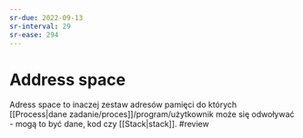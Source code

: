 ```yaml
---
sr-due: 2022-09-13
sr-interval: 29
sr-ease: 294
---
```


# Address space

Adress space to inaczej zestaw adresów pamięci do których [[Process|dane zadanie/proces]]/program/użytkownik może się odwoływać - mogą to być dane, kod czy [[Stack|stack]].
#review
